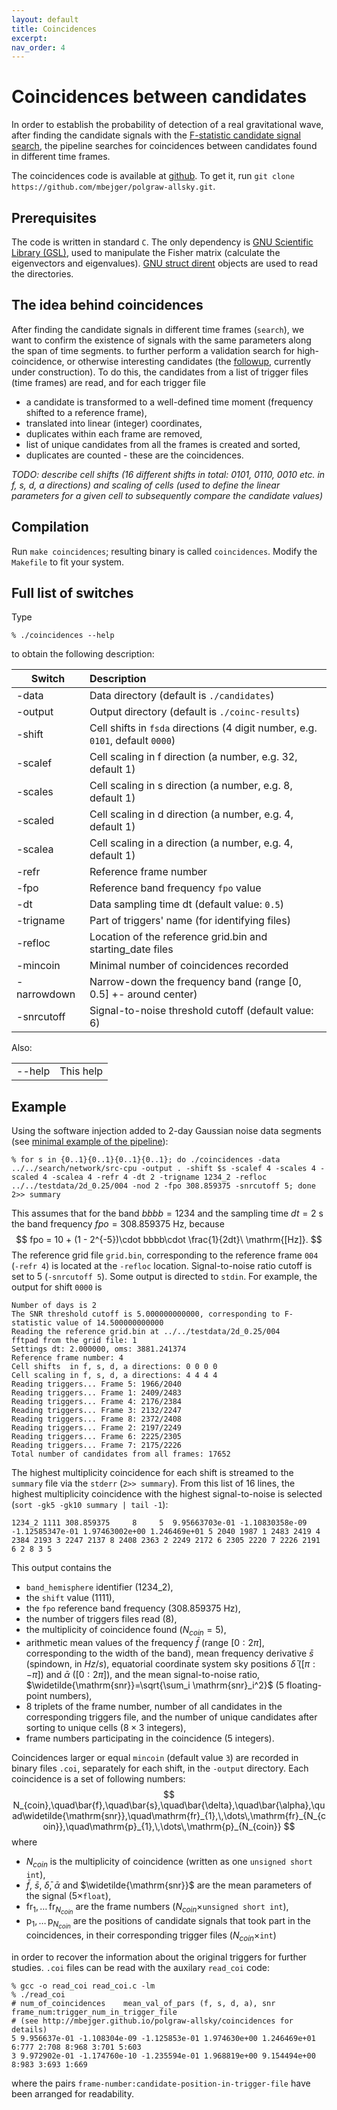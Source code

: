 ```yaml
---
layout: default
title: Coincidences
excerpt:
nav_order: 4
---
```


# Coincidences between candidates 

In order to establish the probability of detection of a real gravitational wave, after finding the candidate signals with the [F-statistic candidate signal search](../polgraw-allsky/candidate_search/), the pipeline searches for coincidences between candidates found in different time frames. 

The coincidences code is available at [github](https://github.com/mbejger/polgraw-allsky/tree/master). To get it, run `git clone https://github.com/mbejger/polgraw-allsky.git`.

## Prerequisites 

The code is written in standard `C`. The only dependency is [GNU Scientific Library (GSL)](http://www.gnu.org/software/gsl/), used to manipulate the Fisher matrix (calculate the eigenvectors and eigenvalues). [GNU struct dirent](http://www.gnu.org/software/libc/manual/html_node/Accessing-Directories.html#Accessing-Directories) objects are used to read the directories. 
 
## The idea behind coincidences 

After finding the candidate signals in different time frames (`search`), we want to confirm the existence of signals with the same parameters along the span of time segments. to further perform a validation search for high-coincidence, or otherwise interesting candidates (the [followup](https://github.com/mbejger/polgraw-allsky/tree/master/followup), currently under construction). To do this, the candidates from a list of trigger files (time frames) are read, and for each trigger file

* a candidate is transformed to a well-defined time moment (frequency shifted to a reference frame), 
* translated into linear (integer) coordinates, 
* duplicates within each frame are removed, 
* list of unique candidates from all the frames is created and sorted, 
* duplicates are counted - these are the coincidences. 

*TODO: describe cell shifts (16 different shifts in total: 0101, 0110, 0010 etc. in f, s, d, a directions) and scaling of cells (used to define the linear parameters for a given cell to subsequently compare the candidate values)* 

## Compilation

Run `make coincidences`; resulting binary is called `coincidences`. Modify the `Makefile` to fit your system.

## Full list of switches 
Type 
```
% ./coincidences --help 
```
to obtain the following description: 

| Switch          | Description       |
|-----------------|:------------------|
|-data            | Data directory (default is `./candidates`)
|-output          | Output directory (default is `./coinc-results`)
|-shift           | Cell shifts in `fsda` directions (4 digit number, e.g. `0101`, default `0000`)
|-scalef          | Cell scaling in f direction (a number, e.g. 32, default 1)
|-scales          | Cell scaling in s direction (a number, e.g. 8, default 1)
|-scaled          | Cell scaling in d direction (a number, e.g. 4, default 1)
|-scalea          | Cell scaling in a direction (a number, e.g. 4, default 1)
|-refr            | Reference frame number
|-fpo             | Reference band frequency `fpo` value
|-dt              | Data sampling time dt (default value: `0.5`)
|-trigname        | Part of triggers' name (for identifying files)
|-refloc          | Location of the reference grid.bin and starting_date files
|-mincoin         | Minimal number of coincidences recorded
|-narrowdown      | Narrow-down the frequency band (range [0, 0.5] +- around center)
|-snrcutoff       | Signal-to-noise threshold cutoff (default value: 6)

Also:

|                 |             | 
|-----------------|:------------|
| --help          |This help    |


## Example 

Using the software injection added to 2-day Gaussian noise data segments (see [minimal example of the pipeline](../polgraw-allsky/pipeline_script)):
```
% for s in {0..1}{0..1}{0..1}{0..1}; do ./coincidences -data ../../search/network/src-cpu -output . -shift $s -scalef 4 -scales 4 -scaled 4 -scalea 4 -refr 4 -dt 2 -trigname 1234_2 -refloc ../../testdata/2d_0.25/004 -nod 2 -fpo 308.859375 -snrcutoff 5; done 2>> summary
```
This assumes that for the band $bbbb=1234$ and the sampling time $dt=2\ \mathrm{s}$ the band frequency $fpo=308.859375\ \mathrm{Hz}$, because 
$$
fpo = 10 + (1 - 2^{-5})\cdot bbbb\cdot \frac{1}{2dt}\ \mathrm{[Hz]}.
$$
The reference grid file `grid.bin`, corresponding to the reference frame `004` (`-refr 4`) is located at the `-refloc` location. Signal-to-noise ratio cutoff is set to 5 (`-snrcutoff 5`). Some output is directed to `stdin`. For example, the output for shift `0000` is 
```
Number of days is 2
The SNR threshold cutoff is 5.000000000000, corresponding to F-statistic value of 14.500000000000
Reading the reference grid.bin at ../../testdata/2d_0.25/004
fftpad from the grid file: 1
Settings dt: 2.000000, oms: 3881.241374
Reference frame number: 4
Cell shifts  in f, s, d, a directions: 0 0 0 0 
Cell scaling in f, s, d, a directions: 4 4 4 4 
Reading triggers... Frame 5: 1966/2040
Reading triggers... Frame 1: 2409/2483
Reading triggers... Frame 4: 2176/2384
Reading triggers... Frame 3: 2132/2247
Reading triggers... Frame 8: 2372/2408
Reading triggers... Frame 2: 2197/2249
Reading triggers... Frame 6: 2225/2305
Reading triggers... Frame 7: 2175/2226
Total number of candidates from all frames: 17652
```

The highest multiplicity coincidence for each shift is streamed to the `summary` file via the `stderr` (`2>> summary`). From this list of 16 lines, the highest multiplicity coincidence with the highest signal-to-noise is selected (`sort -gk5 -gk10 summary | tail -1`):
```
1234_2 1111 308.859375     8     5  9.95663703e-01 -1.10830358e-09 -1.12585347e-01 1.97463002e+00 1.246469e+01 5 2040 1987 1 2483 2419 4 2384 2193 3 2247 2137 8 2408 2363 2 2249 2172 6 2305 2220 7 2226 2191 6 2 8 3 5
```  
This output contains the 

* `band_hemisphere` identifier ($1234\_2$), 
* the `shift` value ($1111$), 
* the `fpo` reference band frequency ($308.859375\ \mathrm{Hz}$), 
* the number of triggers files read ($8$), 
* the multiplicity of coincidence found ($N_{coin}=5$), 
* arithmetic mean values of the frequency $\bar{f}$ (range $[0:2\pi]$, corresponding to the width of the band), mean frequency derivative $\bar{s}$ (spindown, in $Hz/s$), equatorial coordinate system sky positions $\bar{\delta}$ ($[\pi:-\pi]$) and $\bar{\alpha}$ ($[0:2\pi]$), and the mean signal-to-noise ratio, $\widetilde{\mathrm{snr}}=\sqrt{\sum_i \mathrm{snr}_i^2}$ ($5$ floating-point numbers), 
* 8 triplets of the frame number, number of all candidates in the corresponding triggers file, and the number of unique candidates after sorting to unique cells ($8\times 3$ integers), 
* frame numbers participating in the coincidence ($5$ integers). 

Coincidences larger or equal `mincoin` (default value `3`) are recorded in binary files `.coi`, separately for each shift, in the `-output` directory. Each coincidence is a set of following numbers: 
$$
N_{coin},\quad\bar{f},\quad\bar{s},\quad\bar{\delta},\quad\bar{\alpha},\quad\widetilde{\mathrm{snr}},\quad\mathrm{fr}_{1},\,\dots\,\mathrm{fr}_{N_{coin}},\quad\mathrm{p}_{1},\,\dots\,\mathrm{p}_{N_{coin}}
$$
where 

* $N_{coin}$ is the multiplicity of coincidence (written as one `unsigned short int`), 
* $\bar{f}$, $\bar{s}$, $\bar{\delta}$, $\bar{\alpha}$ and $\widetilde{\mathrm{snr}}$ are the mean parameters of the signal ($5\times$`float`),
* $\mathrm{fr}_{1},\,\dots\,\mathrm{fr}_{N_{coin}}$ are the frame numbers ($N_{coin}\times$`unsigned short int`), 
* $\mathrm{p}_{1},\,\dots\,\mathrm{p}_{N_{coin}}$ are the positions of candidate signals that took part in the coincidences, in their corresponding trigger files ($N_{coin}\times$`int`) 

in order to recover the information about the original triggers for further studies. `.coi` files can be read with the auxilary `read_coi` code: 
```
% gcc -o read_coi read_coi.c -lm 
% ./read_coi 
# num_of_coincidences    mean_val_of_pars (f, s, d, a), snr    frame_num:trigger_num_in_trigger_file
# (see http://mbejger.github.io/polgraw-allsky/coincidences for details)
5 9.956637e-01 -1.108304e-09 -1.125853e-01 1.974630e+00 1.246469e+01 6:777 2:708 8:968 3:701 5:603 
3 9.972902e-01 -1.174760e-10 -1.235594e-01 1.968819e+00 9.154494e+00 8:983 3:693 1:669 
```
where the pairs `frame-number:candidate-position-in-trigger-file` have been arranged for readability.   
